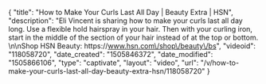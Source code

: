 {
    "title": "How to Make Your Curls Last All Day | Beauty Extra | HSN",
    "description": "Eli Vincent is sharing how to make your curls last all day long. Use a flexible hold hairspray in your hair. Then with your curling iron, start in the middle of the section of your hair instead of at the top or bottom. \n\nShop HSN Beauty: https:\/\/www.hsn.com\/shop\/beauty\/bs",
    "videoid": "118058720",
    "date_created": "1505846372",
    "date_modified": "1505866106",
    "type": "captivate",
    "layout": "video",
    "url": "\/v\/how-to-make-your-curls-last-all-day-beauty-extra-hsn\/118058720"
}